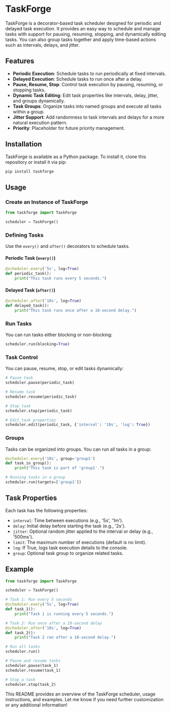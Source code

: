
# TaskForge

TaskForge is a decorator-based task scheduler designed for periodic and delayed task execution. It provides an easy way to schedule and manage tasks with support for pausing, resuming, stopping, and dynamically editing tasks. You can also group tasks together and apply time-based actions such as intervals, delays, and jitter.

## Features

- **Periodic Execution**: Schedule tasks to run periodically at fixed intervals.
- **Delayed Execution**: Schedule tasks to run once after a delay.
- **Pause, Resume, Stop**: Control task execution by pausing, resuming, or stopping tasks.
- **Dynamic Task Editing**: Edit task properties like intervals, delay, jitter, and groups dynamically.
- **Task Groups**: Organize tasks into named groups and execute all tasks within a group.
- **Jitter Support**: Add randomness to task intervals and delays for a more natural execution pattern.
- **Priority**: Placeholder for future priority management.

## Installation

TaskForge is available as a Python package. To install it, clone this repository or install it via pip:

```bash
pip install taskforge
```

## Usage

### Create an Instance of TaskForge

```python
from taskforge import TaskForge

scheduler = TaskForge()
```

### Defining Tasks

Use the `every()` and `after()` decorators to schedule tasks.

#### Periodic Task (`every()`)

```python
@scheduler.every('5s', log=True)
def periodic_task():
    print("This task runs every 5 seconds.")
```

#### Delayed Task (`after()`)

```python
@scheduler.after('10s', log=True)
def delayed_task():
    print("This task runs once after a 10-second delay.")
```

### Run Tasks

You can run tasks either blocking or non-blocking:

```python
scheduler.run(blocking=True)
```

### Task Control

You can pause, resume, stop, or edit tasks dynamically:

```python
# Pause task
scheduler.pause(periodic_task)

# Resume task
scheduler.resume(periodic_task)

# Stop task
scheduler.stop(periodic_task)

# Edit task properties
scheduler.edit(periodic_task, {'interval': '10s', 'log': True})
```

### Groups

Tasks can be organized into groups. You can run all tasks in a group:

```python
@scheduler.every('10s', group='group1')
def task_in_group():
    print("This task is part of 'group1'.")

# Running tasks in a group
scheduler.run(targets=['group1'])
```

## Task Properties

Each task has the following properties:

- `interval`: Time between executions (e.g., '5s', '1m').
- `delay`: Initial delay before starting the task (e.g., '2s').
- `jitter`: Optional random jitter applied to the interval or delay (e.g., '500ms').
- `limit`: The maximum number of executions (default is no limit).
- `log`: If True, logs task execution details to the console.
- `group`: Optional task group to organize related tasks.

## Example

```python
from taskforge import TaskForge

scheduler = TaskForge()

# Task 1: Run every 5 seconds
@scheduler.every('5s', log=True)
def task_1():
    print("Task 1 is running every 5 seconds.")

# Task 2: Run once after a 10-second delay
@scheduler.after('10s', log=True)
def task_2():
    print("Task 2 ran after a 10-second delay.")

# Run all tasks
scheduler.run()

# Pause and resume tasks
scheduler.pause(task_1)
scheduler.resume(task_1)

# Stop a task
scheduler.stop(task_2)
```

This README provides an overview of the TaskForge scheduler, usage instructions, and examples. Let me know if you need further customization or any additional information!
